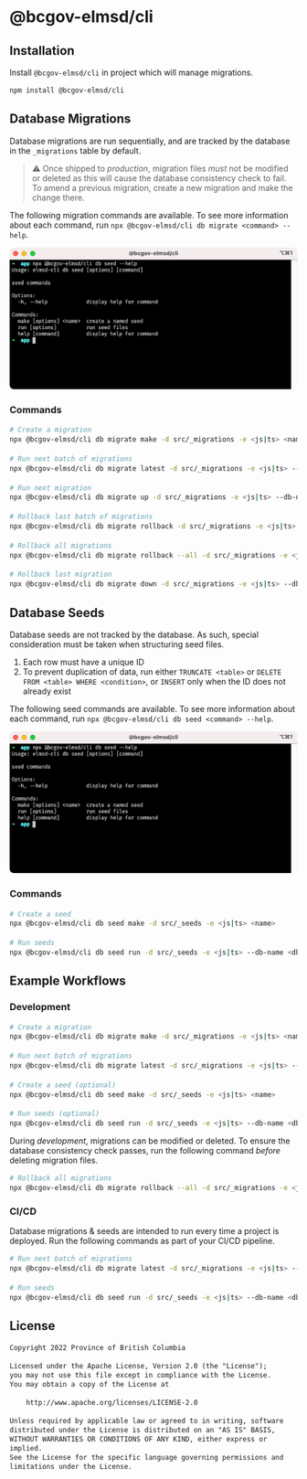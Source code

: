 # @bcgov-elmsd/cli

## Installation
Install `@bcgov-elmsd/cli` in project which will manage migrations.

```sh
npm install @bcgov-elmsd/cli
```

## Database Migrations

Database migrations are run sequentially, and are tracked by the database in the `_migrations` table by default.

> ⚠️ Once shipped to _production_, migration files _must_ not be modified or deleted as this will cause the database consistency check to fail.  To amend a previous migration, create a new migration and make the change there.

The following migration commands are available.  To see more information about each command, run `npx @bcgov-elmsd/cli db migrate <command> --help`.

![npx @bcgov-elmsd/cli db migrate --help](https://raw.githubusercontent.com/bcgov/elmsd-nodejs/main/packages/cli/public/static/db-seed-help.png)

### Commands
```sh
# Create a migration
npx @bcgov-elmsd/cli db migrate make -d src/_migrations -e <js|ts> <name>

# Run next batch of migrations
npx @bcgov-elmsd/cli db migrate latest -d src/_migrations -e <js|ts> --db-name <db-name> --db-host <db-host> --db-port <db-port> --db-user <db-user> --db-pass <db-pass>

# Run next migration
npx @bcgov-elmsd/cli db migrate up -d src/_migrations -e <js|ts> --db-name <db-name> --db-host <db-host> --db-port <db-port> --db-user <db-user> --db-pass <db-pass>

# Rollback last batch of migrations
npx @bcgov-elmsd/cli db migrate rollback -d src/_migrations -e <js|ts> --db-name <db-name> --db-host <db-host> --db-port <db-port> --db-user <db-user> --db-pass <db-pass>

# Rollback all migrations
npx @bcgov-elmsd/cli db migrate rollback --all -d src/_migrations -e <js|ts> --db-name <db-name> --db-host <db-host> --db-port <db-port> --db-user <db-user> --db-pass <db-pass>

# Rollback last migration
npx @bcgov-elmsd/cli db migrate down -d src/_migrations -e <js|ts> --db-name <db-name> --db-host <db-host> --db-port <db-port> --db-user <db-user> --db-pass <db-pass>
```

## Database Seeds

Database seeds are not tracked by the database.  As such, special consideration must be taken when structuring seed files.

1) Each row must have a unique ID
2) To prevent duplication of data, run either `TRUNCATE <table>` or `DELETE FROM <table> WHERE <condition>`, or `INSERT` only when the ID does not already exist

The following seed commands are available.  To see more information about each command, run `npx @bcgov-elmsd/cli db seed <command> --help`.

![npx @bcgov-elmsd/cli db seed --help](https://raw.githubusercontent.com/bcgov/elmsd-nodejs/main/packages/cli/public/static/db-seed-help.png)

### Commands
```sh
# Create a seed
npx @bcgov-elmsd/cli db seed make -d src/_seeds -e <js|ts> <name>

# Run seeds
npx @bcgov-elmsd/cli db seed run -d src/_seeds -e <js|ts> --db-name <db-name> --db-host <db-host> --db-port <db-port> --db-user <db-user> --db-pass <db-pass>
```

## Example Workflows

### Development

```sh
# Create a migration
npx @bcgov-elmsd/cli db migrate make -d src/_migrations -e <js|ts> <name>

# Run next batch of migrations
npx @bcgov-elmsd/cli db migrate latest -d src/_migrations -e <js|ts> --db-name <db-name> --db-host <db-host> --db-port <db-port> --db-user <db-user> --db-pass <db-pass>

# Create a seed (optional)
npx @bcgov-elmsd/cli db seed make -d src/_seeds -e <js|ts> <name>

# Run seeds (optional)
npx @bcgov-elmsd/cli db seed run -d src/_seeds -e <js|ts> --db-name <db-name> --db-host <db-host> --db-port <db-port> --db-user <db-user> --db-pass <db-pass>
```

During _development_, migrations can be modified or deleted.  To ensure the database consistency check passes, run the following command _before_ deleting migration files.

```sh
# Rollback all migrations
npx @bcgov-elmsd/cli db migrate rollback --all -d src/_migrations -e <js|ts> --db-name <db-name> --db-host <db-host> --db-port <db-port> --db-user <db-user> --db-pass <db-pass>
```

### CI/CD

Database migrations & seeds are intended to run every time a project is deployed.  Run the following commands as part of your CI/CD pipeline.

```sh
# Run next batch of migrations
npx @bcgov-elmsd/cli db migrate latest -d src/_migrations -e <js|ts> --db-name <db-name> --db-host <db-host> --db-port <db-port> --db-user <db-user> --db-pass <db-pass>

# Run seeds
npx @bcgov-elmsd/cli db seed run -d src/_seeds -e <js|ts> --db-name <db-name> --db-host <db-host> --db-port <db-port> --db-user <db-user> --db-pass <db-pass>
```

## License

```
Copyright 2022 Province of British Columbia

Licensed under the Apache License, Version 2.0 (the "License");
you may not use this file except in compliance with the License.
You may obtain a copy of the License at

    http://www.apache.org/licenses/LICENSE-2.0

Unless required by applicable law or agreed to in writing, software
distributed under the License is distributed on an "AS IS" BASIS,
WITHOUT WARRANTIES OR CONDITIONS OF ANY KIND, either express or implied.
See the License for the specific language governing permissions and
limitations under the License.
```
